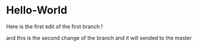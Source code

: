 # Hello-World
Here is the first edit of the first branch !

and this is the second change of the branch and it will sended to the master
